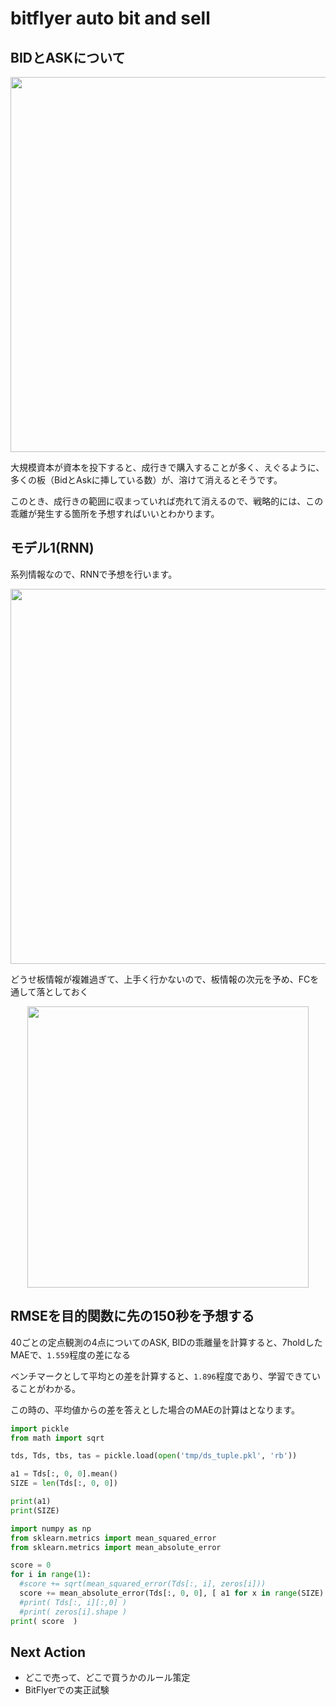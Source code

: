 # bitflyer auto bit and sell 

## BIDとASKについて
<div align="center">
  <img width="600px" src="https://d2mxuefqeaa7sj.cloudfront.net/s_3A7AF7713DCD72B55C56C67EC74231E0AA5475959E8D5F94A00EC0CFD8EAA0EE_1530429886760_image.png">
</div>

大規模資本が資本を投下すると、成行きで購入することが多く、えぐるように、多くの板（BidとAskに挿している数）が、溶けて消えるとそうです。

このとき、成行きの範囲に収まっていれば売れて消えるので、戦略的には、この乖離が発生する箇所を予想すればいいとわかります。  

## モデル1(RNN)
系列情報なので、RNNで予想を行います。
<div align="center">
  <img width="600px" src="https://d2mxuefqeaa7sj.cloudfront.net/s_3A7AF7713DCD72B55C56C67EC74231E0AA5475959E8D5F94A00EC0CFD8EAA0EE_1530431038030_image.png">
</div>

どうせ板情報が複雑過ぎて、上手く行かないので、板情報の次元を予め、FCを通して落としておく
<div align="center">
  <img width="450px" src="https://d2mxuefqeaa7sj.cloudfront.net/s_3A7AF7713DCD72B55C56C67EC74231E0AA5475959E8D5F94A00EC0CFD8EAA0EE_1530433750649_image.png">
</div>

## RMSEを目的関数に先の150秒を予想する

40ごとの定点観測の4点についてのASK, BIDの乖離量を計算すると、7holdしたMAEで、`1.559`程度の差になる

ベンチマークとして平均との差を計算すると、`1.896`程度であり、学習できていることがわかる。  

この時の、平均値からの差を答えとした場合のMAEの計算はとなります。  

```python
import pickle
from math import sqrt

tds, Tds, tbs, tas = pickle.load(open('tmp/ds_tuple.pkl', 'rb'))

a1 = Tds[:, 0, 0].mean()
SIZE = len(Tds[:, 0, 0])

print(a1)
print(SIZE)

import numpy as np
from sklearn.metrics import mean_squared_error
from sklearn.metrics import mean_absolute_error

score = 0
for i in range(1):
  #score += sqrt(mean_squared_error(Tds[:, i], zeros[i]))
  score += mean_absolute_error(Tds[:, 0, 0], [ a1 for x in range(SIZE) ] )
  #print( Tds[:, i][:,0] )
  #print( zeros[i].shape )
print( score  )

```

## Next Action
 - どこで売って、どこで買うかのルール策定
 - BitFlyerでの実正試験
